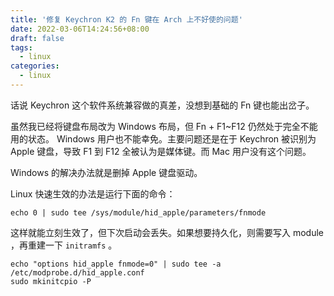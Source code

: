 ```yaml
---
title: '修复 Keychron K2 的 Fn 键在 Arch 上不好使的问题'
date: 2022-03-06T14:24:56+08:00
draft: false
tags:
  - linux
categories:
  - linux
---
```


话说 Keychron 这个软件系统兼容做的真差，没想到基础的 Fn 键也能出岔子。

虽然我已经将键盘布局改为 Windows 布局，但 Fn + F1~F12 仍然处于完全不能用的状态。 Windows 用户也不能幸免。主要问题还是在于 Keychron 被识别为 Apple 键盘，导致 F1 到 F12 全被认为是媒体键。而 Mac 用户没有这个问题。

Windows 的解决办法就是删掉 Apple 键盘驱动。

Linux 快速生效的办法是运行下面的命令：

```shell
echo 0 | sudo tee /sys/module/hid_apple/parameters/fnmode
```

这样就能立刻生效了，但下次启动会丢失。如果想要持久化，则需要写入 module ，再重建一下 `initramfs` 。

```
echo "options hid_apple fnmode=0" | sudo tee -a /etc/modprobe.d/hid_apple.conf
sudo mkinitcpio -P
```
